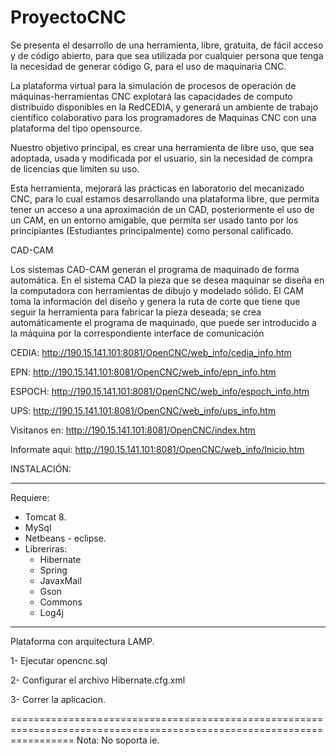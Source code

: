ProyectoCNC
===========

Se presenta el desarrollo de una herramienta, libre, gratuita, de fácil acceso y de código abierto, para que sea utilizada por cualquier persona que tenga la necesidad de generar código G, para el uso de maquinaria CNC.

La plataforma virtual para la simulación de procesos de operación de máquinas-herramientas CNC explotará las capacidades de computo distribuido disponibles en la RedCEDIA, y generará un ambiente de trabajo científico colaborativo para los programadores de Maquinas CNC con una plataforma del tipo opensource.

Nuestro objetivo principal, es crear una herramienta de libre uso, que sea adoptada, usada y modificada por el usuario, sin la necesidad de compra de licencias que limiten su uso.

Esta herramienta, mejorará las prácticas en laboratorio del mecanizado CNC, para lo cual estamos desarrollando una plataforma libre, que permita tener un acceso a una aproximación de un CAD, posteriormente el uso de un CAM, en un entorno amigable, que permita ser usado tanto por los principiantes (Estudiantes principalmente) como personal calificado.

CAD-CAM 

Los sistemas CAD-CAM generan el programa de maquinado de forma automática. En el sistema CAD la pieza que se desea maquinar se diseña en la computadora con herramientas de dibujo y modelado sólido. El CAM toma la información del diseño y genera la ruta de corte que tiene que seguir la herramienta para fabricar la pieza deseada; se crea automáticamente el programa de maquinado, que puede ser introducido a la máquina por la correspondiente interface de comunicación

CEDIA:
http://190.15.141.101:8081/OpenCNC/web_info/cedia_info.htm

EPN:
http://190.15.141.101:8081/OpenCNC/web_info/epn_info.htm

ESPOCH:
http://190.15.141.101:8081/OpenCNC/web_info/espoch_info.htm

UPS:
http://190.15.141.101:8081/OpenCNC/web_info/ups_info.htm

Visitanos en: 
http://190.15.141.101:8081/OpenCNC/index.htm

Informate aqui: 
http://190.15.141.101:8081/OpenCNC/web_info/Inicio.htm


INSTALACIÓN:
______________________________________________________________________________________________________________________
Requiere:
* Tomcat 8.
* MySql
* Netbeans - eclipse.
* Libreriras:
   * Hibernate
   * Spring
   * JavaxMail
   * Gson
   * Commons
   * Log4j

_______________________________________________________________________________________________________________________

Plataforma con arquitectura LAMP.

1- Ejecutar opencnc.sql

2- Configurar el archivo Hibernate.cfg.xml

3- Correr la aplicacion.

=======================================================================================================================
Nota:
No soporta ie.
